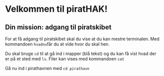 # Velkommen til piratHAK!

## Din mission: adgang til piratskibet

For at få adgang til piratskibet skal du vise at du kan mestre terminalen. Med kommandoen `hvadnu`får du at vide hvor du skal hen.

Du skal bruge `cd` til at gå ind i mapper (blå tekst) og du kan få vist hvad der er på et sted med `ls`. Filer kan vises med kommandoen `cat`

Gå nu ind i pirathavnen med `cd pirathavn`